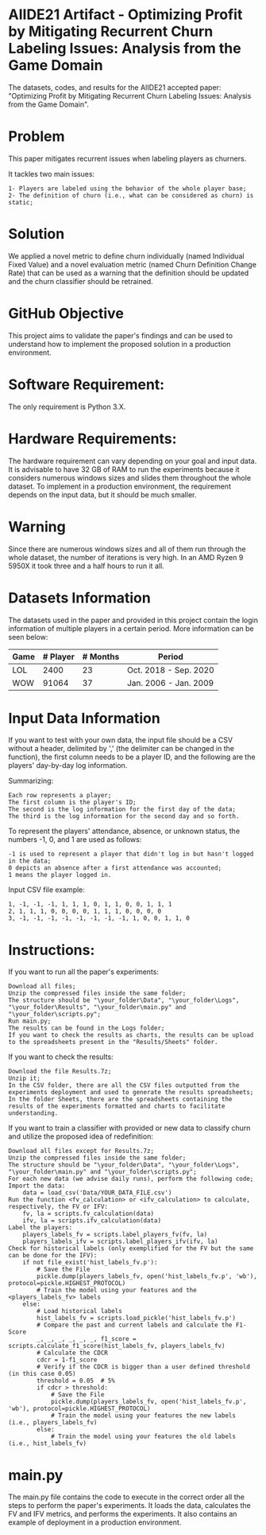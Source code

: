 # AIIDE21 Artifact - Optimizing Profit by Mitigating Recurrent Churn Labeling Issues: Analysis from the Game Domain
The datasets, codes, and results for the AIIDE21 accepted paper: "Optimizing Profit by Mitigating Recurrent Churn Labeling Issues: Analysis from the Game Domain".

# Problem
  This paper mitigates recurrent issues when labeling players as churners. 
  
  It tackles two main issues:
  
    1- Players are labeled using the behavior of the whole player base;
    2- The definition of churn (i.e., what can be considered as churn) is static; 

# Solution
  We applied a novel metric to define churn individually (named Individual Fixed Value) and a novel evaluation metric (named Churn Definition Change Rate) that can be used as a warning that the definition should be updated and the churn classifier should be retrained.

# GitHub Objective
  This project aims to validate the paper's findings and can be used to understand how to implement the proposed solution in a production environment.

# Software Requirement:
  The only requirement is Python 3.X.

# Hardware Requirements:
  The hardware requirement can vary depending on your goal and input data. 
  It is advisable to have 32 GB of RAM to run the experiments because it considers numerous windows sizes and slides them throughout the whole dataset. 
  To implement in a production environment, the requirement depends on the input data, but it should be much smaller.

# Warning
  Since there are numerous windows sizes and all of them run through the whole dataset, the number of iterations is very high. 
  In an AMD Ryzen 9 5950X it took three and a half hours to run it all.
 
# Datasets Information
  The datasets used in the paper and provided in this project contain the login information of multiple players in a certain period. More information can be seen below:

  Game | # Player | # Months | Period
  --- | --- | --- | ---
  LOL | 2400 | 23 | Oct. 2018 - Sep. 2020
  WOW | 91064 | 37 | Jan. 2006 - Jan. 2009

# Input Data Information
  If you want to test with your own data, the input file should be a CSV without a header, delimited by ',' (the delimiter can be changed in the function), the first column needs to be a player ID, and the following are the players' day-by-day log information.
  
  Summarizing:

    Each row represents a player;
    The first column is the player's ID;
    The second is the log information for the first day of the data;
    The third is the log information for the second day and so forth.
  To represent the players' attendance, absence, or unknown status, the numbers -1, 0, and 1 are used as follows:
    
    -1 is used to represent a player that didn't log in but hasn't logged in the data;
    0 depicts an absence after a first attendance was accounted;
    1 means the player logged in.
  Input CSV file example:

    1, -1, -1, -1, 1, 1, 1, 0, 1, 1, 0, 0, 1, 1, 1
    2, 1, 1, 1, 0, 0, 0, 0, 1, 1, 1, 0, 0, 0, 0
    3, -1, -1, -1, -1, -1, -1, -1, -1, 1, 0, 0, 1, 1, 0

# Instructions:
  If you want to run all the paper's experiments:
  
    Download all files;
    Unzip the compressed files inside the same folder;
    The structure should be "\your_folder\Data", "\your_folder\Logs", "\your_folder\Results", "\your_folder\main.py" and "\your_folder\scripts.py";
    Run main.py;
    The results can be found in the Logs folder;
    If you want to check the results as charts, the results can be upload to the spreadsheets present in the "Results/Sheets" folder.
  If you want to check the results:
  
    Download the file Results.7z;
    Unzip it;
    In the CSV folder, there are all the CSV files outputted from the experiments deployment and used to generate the results spreadsheets;
    In the folder Sheets, there are the spreadsheets containing the results of the experiments formatted and charts to facilitate understanding.
  If you want to train a classifier with provided or new data to classify churn and utilize the proposed idea of redefinition:

    Download all files except for Results.7z;
    Unzip the compressed files inside the same folder;
    The structure should be "\your_folder\Data", "\your_folder\Logs", "\your_folder\main.py" and "\your_folder\scripts.py";
    For each new data (we advise daily runs), perform the following code;
    Import the data:
        data = load_csv('Data/YOUR_DATA_FILE.csv')
    Run the function <fv_calculation> or <ifv_calculation> to calculate, respectively, the FV or IFV:
        fv, la = scripts.fv_calculation(data)
        ifv, la = scripts.ifv_calculation(data)
    Label the players:
        players_labels_fv = scripts.label_players_fv(fv, la)
        players_labels_ifv = scripts.label_players_ifv(ifv, la)
    Check for historical labels (only exemplified for the FV but the same can be done for the IFV):
        if not file_exist('hist_labels_fv.p'):
            # Save the File
            pickle.dump(players_labels_fv, open('hist_labels_fv.p', 'wb'), protocol=pickle.HIGHEST_PROTOCOL)
            # Train the model using your features and the <players_labels_fv> labels
        else:
            # Load historical labels
            hist_labels_fv = scripts.load_pickle('hist_labels_fv.p')
            # Compare the past and current labels and calculate the F1-Score
            _, _, _, _, _, _, f1_score = scripts.calculate_f1_score(hist_labels_fv, players_labels_fv)
            # Calculate the CDCR
            cdcr = 1-f1_score
            # Verify if the CDCR is bigger than a user defined threshold (in this case 0.05)
            threshold = 0.05  # 5%
            if cdcr > threshold:
                # Save the File
                pickle.dump(players_labels_fv, open('hist_labels_fv.p', 'wb'), protocol=pickle.HIGHEST_PROTOCOL)
                # Train the model using your features the new labels (i.e., players_labels_fv)
            else:
                # Train the model using your features the old labels (i.e., hist_labels_fv)

# main.py
  The main.py file contains the code to execute in the correct order all the steps to perform the paper's experiments. 
  It loads the data, calculates the FV and IFV metrics, and performs the experiments.
  It also contains an example of deployment in a production environment.
